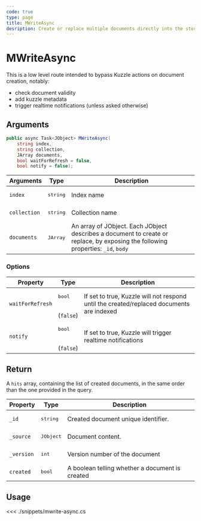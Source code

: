 ```yaml
---
code: true
type: page
title: MWriteAsync
desription: Create or replace multiple documents directly into the storage engine.
---
```


# MWriteAsync

This is a low level route intended to bypass Kuzzle actions on document creation, notably:

- check document validity
- add kuzzle metadata
- trigger realtime notifications (unless asked otherwise)

## Arguments

```csharp
public async Task<JObject> MWriteAsync(
    string index,
    string collection,
    JArray documents,
    bool waitForRefresh = false,
    bool notify = false);
```

| Arguments    | Type              | Description                                                                                                                      |
|--------------|-------------------|----------------------------------------------------------------------------------------------------------------------------------|
| `index`      | <pre>string</pre> | Index name                                                                                                                       |
| `collection` | <pre>string</pre> | Collection name                                                                                                                  |
| `documents`  | <pre>JArray</pre> | An array of JObject. Each JObject describes a document to create or replace, by exposing the following properties: `_id`, `body` |

### Options

| Property         | Type                         | Description                                                                              |
|------------------|------------------------------|------------------------------------------------------------------------------------------|
| `waitForRefresh` | <pre>bool</pre><br>(`false`) | If set to true, Kuzzle will not respond until the created/replaced documents are indexed |
| `notify`         | <pre>bool</pre><br>(`false`) | If set to true, Kuzzle will trigger realtime notifications                               |

## Return

A `hits` array, containing the list of created documents, in the same order than the one provided in the query.

| Property   | Type               | Description                                     |
| ---------- | ------------------ | ----------------------------------------------- |
| `_id`      | <pre>string</pre>  | Created document unique identifier.             |
| `_source`  | <pre>JObject</pre> | Document content.                               |
| `_version` | <pre>int</pre>     | Version number of the document                  |
| `created`  | <pre>bool</pre>    | A boolean telling whether a document is created |

## Usage

<<< ./snippets/mwrite-async.cs

